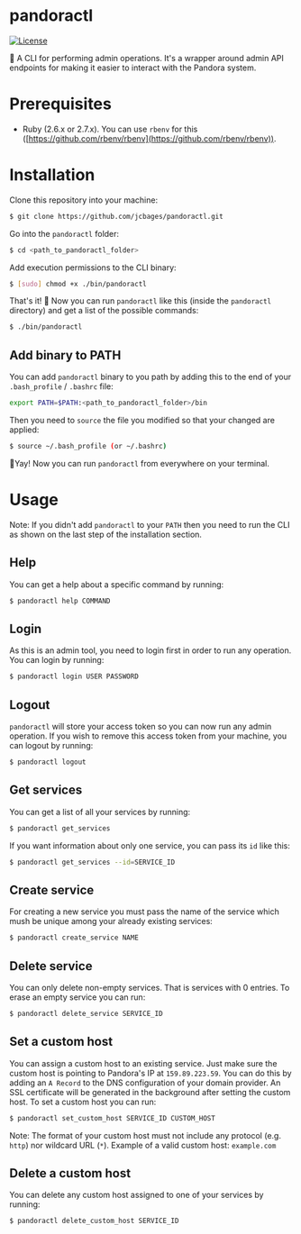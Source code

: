# pandoractl

[![License](https://img.shields.io/github/license/mashape/apistatus.svg)](https://github.com/RD17/ambar/blob/master/License.txt)

:battery: A CLI for performing admin operations. It's a wrapper around admin API endpoints for making it easier to interact with the Pandora system.

# Prerequisites

- Ruby (2.6.x or 2.7.x). You can use `rbenv` for this ([https://github.com/rbenv/rbenv](https://github.com/rbenv/rbenv)).

# Installation

Clone this repository into your machine:

```bash
$ git clone https://github.com/jcbages/pandoractl.git
```

Go into the `pandoractl` folder:

```bash
$ cd <path_to_pandoractl_folder>
```

Add execution permissions to the CLI binary:

```bash
$ [sudo] chmod +x ./bin/pandoractl
```

That's it! 🎉 Now you can run `pandoractl` like this (inside the `pandoractl` directory) and get a list of the possible commands:

```bash
$ ./bin/pandoractl
```

## Add binary to PATH

You can add `pandoractl` binary to you path by adding this to the end of your `.bash_profile` / `.bashrc` file:

```bash
export PATH=$PATH:<path_to_pandoractl_folder>/bin
```

Then you need to `source` the file you modified so that your changed are applied:

```bash
$ source ~/.bash_profile (or ~/.bashrc)
```

🎉Yay! Now you can run `pandoractl` from everywhere on your terminal.

# Usage

Note: If you didn't add `pandoractl` to your `PATH` then you need to run the CLI as shown on the last step of the installation section.

## Help

You can get a help about a specific command by running:

```bash
$ pandoractl help COMMAND
```

## Login

As this is an admin tool, you need to login first in order to run any operation. You can login by running:

```bash
$ pandoractl login USER PASSWORD
```

## Logout

`pandoractl` will store your access token so you can now run any admin operation. If you wish to remove this access token from your machine, you can logout by running:

```bash
$ pandoractl logout
```

## Get services

You can get a list of all your services by running:

```bash
$ pandoractl get_services
```

If you want information about only one service, you can pass its `id` like this:

```bash
$ pandoractl get_services --id=SERVICE_ID
```

## Create service

For creating a new service you must pass the name of the service which mush be unique among your already existing services:

```bash
$ pandoractl create_service NAME
```

## Delete service

You can only delete non-empty services. That is services with 0 entries. To erase an empty service you can run:

```bash
$ pandoractl delete_service SERVICE_ID
```

## Set a custom host

You can assign a custom host to an existing service. Just make sure the custom host is pointing to Pandora's IP at  `159.89.223.59`. You can do this by adding an `A Record` to the DNS configuration of your domain provider. An SSL certificate will be generated in the background after setting the custom host. To set a custom host you can run:

```bash
$ pandoractl set_custom_host SERVICE_ID CUSTOM_HOST
```

Note: The format of your custom host must not include any protocol (e.g. `http`) nor wildcard URL (`*`). Example of a valid custom host: `example.com`

## Delete a custom host

You can delete any custom host assigned to one of your services by running:

```bash
$ pandoractl delete_custom_host SERVICE_ID
```
